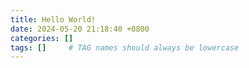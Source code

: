 ```yaml
---
title: Hello World!
date: 2024-05-20 21:18:40 +0800
categories: []
tags: []     # TAG names should always be lowercase
---
```

